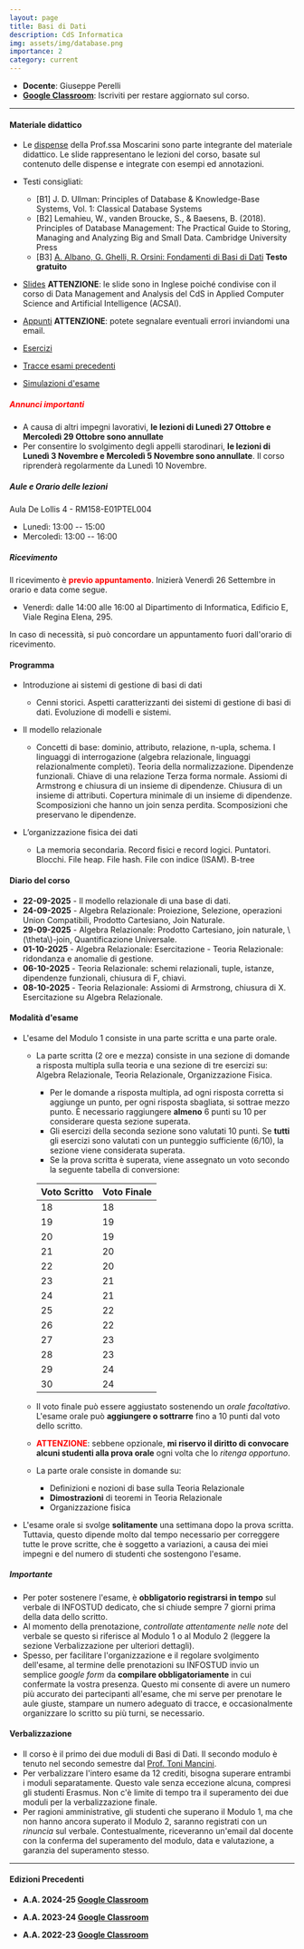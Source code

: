 ```yaml
---
layout: page
title: Basi di Dati 
description: CdS Informatica
img: assets/img/database.png
importance: 2
category: current
---
```


 - **Docente**: Giuseppe Perelli
 - **[Google Classroom](https://classroom.google.com/c/MjE2NTE2ODM2NDNa?cjc=kqhvdk3j)**: Iscriviti per restare aggiornato sul corso.
<!--  - **[Canale M-Z](https://sites.google.com/a/di.uniroma1.it/basidati-modulo1-mz/home-page)**: da qui è possibile accedere al sito del corso per il canale M-Z, della [Prof.ssa De Marsico](https://sites.google.com/a/di.uniroma1.it/maria-de-marsico/), contenente ulteriori informazioni e materiale didattico. -->
<!--   - **Codice OPIS**: 6RDTX5S6 ([Vademecum](https://www.uniroma1.it/it/pagina/rilevazione-opinioni-studenti-opis)) -->
 
------

#### Materiale didattico
- Le [dispense](https://drive.google.com/drive/folders/1UrkpkqsKYDZc0lVb6J7dihBmiNj6NAxf?usp=sharing) della Prof.ssa Moscarini sono parte integrante del materiale didattico.
Le slide rappresentano le lezioni del corso, basate sul contenuto delle dispense e integrate con esempi ed annotazioni. 

- Testi consigliati:
  - [B1] J. D. Ullman: Principles of Database & Knowledge-Base Systems, Vol. 1: Classical Database Systems
  - [B2] Lemahieu, W., vanden Broucke, S., & Baesens, B. (2018). Principles of Database Management: The Practical Guide to Storing, Managing and Analyzing Big and Small Data. Cambridge University Press
  - [B3] [A. Albano, G. Ghelli, R. Orsini: Fondamenti di Basi di Dati](https://www.fondamentidibasididati.it/) **Testo gratuito**

- [Slides](https://drive.google.com/drive/folders/1EoE2JC2embpKOCacUkikDAZfpXmFami8?usp=sharing) **ATTENZIONE**: le slide sono in Inglese poiché condivise con il corso di Data Management and Analysis del CdS in Applied Computer Science and Artificial Intelligence (ACSAI).
- [Appunti](https://drive.google.com/drive/folders/12YOdTpneBSp8hhmSqzJwPvkqhAgsVBSE?usp=sharing) **ATTENZIONE**: potete segnalare eventuali errori inviandomi una email.
- [Esercizi](https://drive.google.com/drive/folders/1QOCK7AH_EAsXF9O8VkjT857pkg91c1q6?usp=sharing)
- [Tracce esami precedenti](https://drive.google.com/drive/folders/1oM1vfoahHk9_7yUsAkjScHhQ43AUx-8T?usp=sharing)
- [Simulazioni d'esame](https://drive.google.com/drive/folders/1pS9mx_8nD_AJ3J4s7EcgOYSkfVucxWcm?usp=sharing)

##### **<span style="color:red"> Annunci importanti </span>**

 - A causa di altri impegni lavorativi, **le lezioni di Lunedì 27 Ottobre e Mercoledì 29 Ottobre sono annullate**
 - Per consentire lo svolgimento degli appelli starodinari, **le lezioni di Lunedì 3 Novembre e Mercoledì 5 Novembre sono annullate**. Il corso riprenderà regolarmente da Lunedì 10 Novembre.


##### Aule e Orario delle lezioni

Aula De Lollis 4 - RM158-E01PTEL004

 - Lunedì: 13:00 -- 15:00
 - Mercoledì: 13:00 -- 16:00

##### Ricevimento

  Il ricevimento è **<span style="color:red">previo appuntamento</span>**. Inizierà Venerdì 26 Settembre in orario e data come segue.

  - Venerdì: dalle 14:00 alle 16:00 al Dipartimento di Informatica, Edificio E, Viale Regina Elena, 295.

  In caso di necessità, si può concordare un appuntamento fuori dall'orario di ricevimento.
 
#### Programma

- Introduzione ai sistemi di gestione di basi di dati
  - Cenni storici. Aspetti caratterizzanti dei sistemi di gestione di basi di dati. Evoluzione di modelli e sistemi.

- Il modello relazionale
  - Concetti di base: dominio, attributo, relazione, n-upla, schema. I linguaggi di interrogazione (algebra relazionale, linguaggi relazionalmente completi). Teoria della normalizzazione. Dipendenze funzionali. Chiave di una relazione Terza forma normale. Assiomi di Armstrong e chiusura di un insieme di dipendenze. Chiusura di un insieme di attributi. Copertura minimale di un insieme di dipendenze. Scomposizioni che hanno un join senza perdita. Scomposizioni che preservano le dipendenze.
- L’organizzazione fisica dei dati
  - La memoria secondaria. Record fisici e record logici. Puntatori. Blocchi. File heap. File hash. File con indice (ISAM). B-tree
<!-- La gestione della concorrenza -->
<!--   - Transazioni. Schedule seriale. Serializzabilità. Modelli di transazioni e meccanismi di locking. Livelock e deadlock. Protocolli a due fasi. Protocolli conservativi e aggressivi. Dati “sporchi”. Rollback a cascata. Timestamp.-->

#### Diario del corso

 - **22-09-2025** - Il modello relazionale di una base di dati.
 - **24-09-2025** - Algebra Relazionale: Proiezione, Selezione, operazioni Union Compatibili, Prodotto Cartesiano, Join Naturale.
 - **29-09-2025** - Algebra Relazionale: Prodotto Cartesiano, join naturale, \\(\theta\\)-join, Quantificazione Universale.
 - **01-10-2025** - Algebra Relazionale: Esercitazione - Teoria Relazionale: ridondanza e anomalie di gestione.
 - **06-10-2025** - Teoria Relazionale: schemi relazionali, tuple, istanze, dipendenze funzionali, chiusura di F, chiavi.
 - **08-10-2025** - Teoria Relazionale: Assiomi di Armstrong, chiusura di X. Esercitazione su Algebra Relazionale.
<!--  - **14-10-2024** - Teoria Relazionale: Assiomi di Armstrong, chiusura di \\(X\\), equivalenza \\(F^+=F^A\\). -->
<!--  - **17-10-2024** - Teoria Relazionale: 3NF. -->
<!--  - **28-10-2024** - Teoria Relazionale: 3NF e BCNF. Esercitazione di Algebra Relazionale. -->
<!--  - **31-10-2024** - Teoria Relazionale: Chiusura di \\(X\\), calcolo delle chiavi e verifica della 3NF, esercitazione su chiavi e 3NF. -->
<!--  - **04-11-2024** - Teoria Relazionale: Esercitazione sulla ricerca di chiavi e verifica della 3NF. -->
<!--  - **07-11-2024** - Teoria Relazionale: decomposizioni che preservano \\(F\\). Calcolo di \\(X^{+}_{G}\\) tramite \\(F\\). Verifica  che una decomposizione preserva \\(F\\). -->
<!--  - **11-11-2024** - Teoria Relazionale: eserizi sulla verifica che una decomposizione preserva \\(F\\). -->
<!--  - **14-11-2024** - Teoria Relazionale: Join Senza Perdita, definizione e algoritmo di verifica. -->
<!--  - **18-11-2024** - Teoria Relazionale: esercitazione sulla verifica che che una decomposizione preserva \\(F\\) o abbia un join senza perdita. -->
<!--  - **21-11-2024** - Teoria Relazionale: Copertura minimale. Calcolo di una copertura minimale. -->
<!--  - **25-11-2024** - Teoria Relazionale: Calcolo di una decomposizione. Esercizi sul calcolo di una decoposizione. -->
<!--  - **28-11-2024** - Organizzazione Fisica: Metodi Heap, Sequenziale e Hashing. -->
<!--  - **02-12-2024** - Organizzazione Fisica: Organizzazione a indice (ISAM). -->
<!--  - **09-12-2024** - Organizzazione Fisica: Organizzazione B-tree. -->
<!--  - **12-12-2024** - Organizzazione Fisica: Esercitazione. -->
<!--  - **16-12-2024** - Teoria Relazionale: rivisitazione del teorema \\(F^+=F^A\\). -->
<!--  - **19-12-2024** - Simulazione della prova scritta. -->

#### Modalità d'esame

- L'esame del Modulo 1 consiste in una parte scritta e una parte orale.
  - La parte scritta (2 ore e mezza) consiste in una sezione di domande a risposta multipla sulla teoria e una sezione di tre esercizi su: Algebra Relazionale, Teoria Relazionale, Organizzazione Fisica.
    - Per le domande a risposta multipla, ad ogni risposta corretta si aggiunge un punto, per ogni risposta sbagliata, si sottrae mezzo punto. È necessario raggiungere **almeno** 6 punti su 10 per considerare questa sezione superata.
    - Gli esercizi della seconda sezione sono valutati 10 punti. Se **tutti** gli esercizi sono valutati con un punteggio sufficiente (6/10), la sezione viene considerata superata.
    - Se la prova scritta è superata, viene assegnato un voto secondo la seguente tabella di conversione:

    | **Voto Scritto** | **Voto Finale** |
    |------------------|-----------------|
    |   18             |     18          |
    |   19             |     19          |
    |   20             |     19          |
    |   21             |     20          |
    |   22             |     20          |
    |   23             |     21          |
    |   24             |     21          |
    |   25             |     22          |
    |   26             |     22          |
    |   27             |     23          |
    |   28             |     23          |
    |   29             |     24          |
    |   30             |     24          |


  - Il voto finale può essere aggiustato sostenendo un *orale facoltativo*.
  L'esame orale può **aggiungere o sottrarre** fino a 10 punti dal voto dello scritto.
  - **<span style="color:red">ATTENZIONE</span>**: sebbene opzionale, **mi riservo il diritto di convocare alcuni studenti alla prova orale** ogni volta che lo *ritenga opportuno*.
  - La parte orale consiste in domande su:
    - Definizioni e nozioni di base sulla Teoria Relazionale
    - **Dimostrazioni** di teoremi in Teoria Relazionale
    - Organizzazione fisica
<!--     - Concorrenza -->
  - L'esame orale si svolge **solitamente** una settimana dopo la prova scritta. Tuttavia, questo dipende molto dal tempo necessario per correggere tutte le prove scritte, che è soggetto a variazioni, a causa dei miei impegni e del numero di studenti che sostengono l'esame.

##### **Importante**

- Per poter sostenere l'esame, è **obbligatorio registrarsi in tempo** sul verbale di INFOSTUD dedicato, che si chiude sempre 7 giorni prima della data dello scritto.
- Al momento della prenotazione, *controllate attentamente nelle note* del verbale se questo si riferisce al Modulo 1 o al Modulo 2 (leggere la sezione Verbalizzazione per ulteriori dettagli).
- Spesso, per facilitare l'organizzazione e il regolare svolgimento dell'esame, al termine delle prenotazioni su INFOSTUD invio un semplice *google form* da **compilare obbligatoriamente** in cui confermate la vostra presenza. Questo mi consente di avere un numero più accurato dei partecipanti all'esame, che mi serve per prenotare le aule giuste, stampare un numero adeguato di tracce, e occasionalmente organizzare lo scritto su più turni, se necessario.

#### Verbalizzazione
- Il corso è il primo dei due moduli di Basi di Dati. Il secondo modulo è tenuto nel secondo semestre dal [Prof. Toni Mancini](http://tmancini.di.uniroma1.it/index.php).
- Per verbalizzare l'intero esame da 12 crediti, bisogna superare entrambi i moduli separatamente. Questo vale senza eccezione alcuna, compresi gli studenti Erasmus. Non c'è limite di tempo tra il superamento dei due moduli per la verbalizzazione finale.
- Per ragioni amministrative, gli studenti che superano il Modulo 1, ma che non hanno ancora superato il Modulo 2, saranno registrati con un *rinuncia* sul verbale. Contestualmente, riceveranno un'email dal docente con la conferma del superamento del modulo, data e valutazione, a garanzia del superamento stesso.



------

#### Edizioni Precedenti


- **A.A. 2024-25 [Google Classroom](https://classroom.google.com/c/NzExMDI4ODk5NTAw?cjc=uph5u4s)**

- **A.A. 2023-24 [Google Classroom](https://classroom.google.com/c/NjMzNTU2MTY4NjQz?cjc=7s3zywu)**

- **A.A. 2022-23 [Google Classroom](https://classroom.google.com/c/NTI2MzczNjQ2NzQw?cjc=o37fjh7)**
